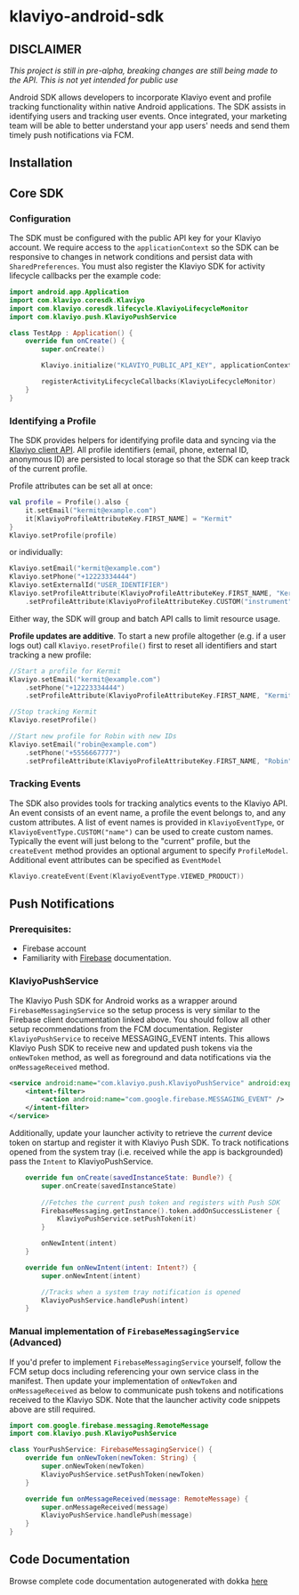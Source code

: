 # klaviyo-android-sdk

## DISCLAIMER
*This project is still in pre-alpha,
breaking changes are still being made to the API. 
This is not yet intended for public use*

Android SDK allows developers to incorporate Klaviyo event and profile tracking functionality
within native Android applications.
The SDK assists in identifying users and tracking user events.
Once integrated, your marketing team will be able to better understand your app users' needs and
send them timely push notifications via FCM.

## Installation

[//]: # (TODO publish the SDK and document install steps)

## Core SDK

### Configuration
The SDK must be configured with the public API key for your Klaviyo account.
We require access to the `applicationContext` so the SDK can be responsive to 
changes in network conditions and persist data with `SharedPreferences`.
You must also register the Klaviyo SDK for activity lifecycle callbacks per the example code:
```kotlin
import android.app.Application
import com.klaviyo.coresdk.Klaviyo
import com.klaviyo.coresdk.lifecycle.KlaviyoLifecycleMonitor
import com.klaviyo.push.KlaviyoPushService

class TestApp : Application() {
    override fun onCreate() {
        super.onCreate()

        Klaviyo.initialize("KLAVIYO_PUBLIC_API_KEY", applicationContext)

        registerActivityLifecycleCallbacks(KlaviyoLifecycleMonitor)
    }
}
```

### Identifying a Profile
The SDK provides helpers for identifying profile data and syncing via the 
[Klaviyo client API](https://developers.klaviyo.com/en/reference/create_client_profile).
All profile identifiers (email, phone, external ID, anonymous ID) are persisted to local storage
so that the SDK can keep track of the current profile.

Profile attributes can be set all at once: 
```kotlin
val profile = Profile().also {
    it.setEmail("kermit@example.com")
    it[KlaviyoProfileAttributeKey.FIRST_NAME] = "Kermit"
}
Klaviyo.setProfile(profile)
```
or individually:
```kotlin
Klaviyo.setEmail("kermit@example.com")
Klaviyo.setPhone("+12223334444")
Klaviyo.setExternalId("USER_IDENTIFIER")
Klaviyo.setProfileAttribute(KlaviyoProfileAttributeKey.FIRST_NAME, "Kermit")
    .setProfileAttribute(KlaviyoProfileAttributeKey.CUSTOM("instrument"), "banjo")
```
Either way, the SDK will group and batch API calls to limit resource usage. 

**Profile updates are additive**. To start a new profile altogether (e.g. if a user logs out)
call `Klaviyo.resetProfile()` first to reset all identifiers and start tracking a new profile:
```kotlin
//Start a profile for Kermit
Klaviyo.setEmail("kermit@example.com")
    .setPhone("+12223334444")
    .setProfileAttribute(KlaviyoProfileAttributeKey.FIRST_NAME, "Kermit")

//Stop tracking Kermit
Klaviyo.resetProfile()

//Start new profile for Robin with new IDs
Klaviyo.setEmail("robin@example.com")
    .setPhone("+5556667777")
    .setProfileAttribute(KlaviyoProfileAttributeKey.FIRST_NAME, "Robin")
```

### Tracking Events
The SDK also provides tools for tracking analytics events to the Klaviyo API. 
An event consists of an event name, a profile the event belongs to, and any custom attributes.
A list of event names is provided in `KlaviyoEventType`, or `KlaviyoEventType.CUSTOM("name")`
can be used to create custom names. Typically the event will just belong to the "current" profile, 
but the `createEvent` method provides an optional argument to specify `ProfileModel`. 
Additional event attributes can be specified as `EventModel`
```kotlin
Klaviyo.createEvent(Event(KlaviyoEventType.VIEWED_PRODUCT))
```

## Push Notifications

### Prerequisites: 
- Firebase account
- Familiarity with [Firebase](https://firebase.google.com/docs/cloud-messaging/android/client) documentation. 

### KlaviyoPushService
The Klaviyo Push SDK for Android works as a wrapper around `FirebaseMessagingService` so the 
setup process is very similar to the Firebase client documentation linked above.
You should follow all other setup recommendations from the FCM documentation.
Register `KlaviyoPushService` to receive MESSAGING_EVENT intents. This allows Klaviyo Push SDK 
to receive new and updated push tokens via the `onNewToken` method, 
as well as foreground and data notifications via the `onMessageReceived` method. 
```xml
<service android:name="com.klaviyo.push.KlaviyoPushService" android:exported="false">
    <intent-filter>
        <action android:name="com.google.firebase.MESSAGING_EVENT" />
    </intent-filter>
</service>
``` 
Additionally, update your launcher activity to retrieve the _current_ device token on startup
and register it with Klaviyo Push SDK. To track notifications opened from the system tray 
(i.e. received while the app is backgrounded) pass the `Intent` to KlaviyoPushService.
```kotlin
    override fun onCreate(savedInstanceState: Bundle?) {
        super.onCreate(savedInstanceState)
    
        //Fetches the current push token and registers with Push SDK
        FirebaseMessaging.getInstance().token.addOnSuccessListener {
            KlaviyoPushService.setPushToken(it)
        }

        onNewIntent(intent)
    }

    override fun onNewIntent(intent: Intent?) {
        super.onNewIntent(intent)

        //Tracks when a system tray notification is opened
        KlaviyoPushService.handlePush(intent)
    }
```

### Manual implementation of `FirebaseMessagingService` (Advanced)
If you'd prefer to implement `FirebaseMessagingService` yourself, follow the FCM 
setup docs including referencing your own service class in the manifest.
Then update your implementation of `onNewToken` and `onMessageReceived` as below to communicate 
push tokens and notifications received to the Klaviyo SDK. Note that the launcher activity 
code snippets above are still required.
```kotlin
import com.google.firebase.messaging.RemoteMessage
import com.klaviyo.push.KlaviyoPushService

class YourPushService: FirebaseMessagingService() {
    override fun onNewToken(newToken: String) {
        super.onNewToken(newToken)
        KlaviyoPushService.setPushToken(newToken)
    }

    override fun onMessageReceived(message: RemoteMessage) {
        super.onMessageReceived(message)
        KlaviyoPushService.handlePush(message)
    }
}
```

## Code Documentation
Browse complete code documentation autogenerated with dokka [here](https://klaviyo.github.io/klaviyo-android-sdk/)